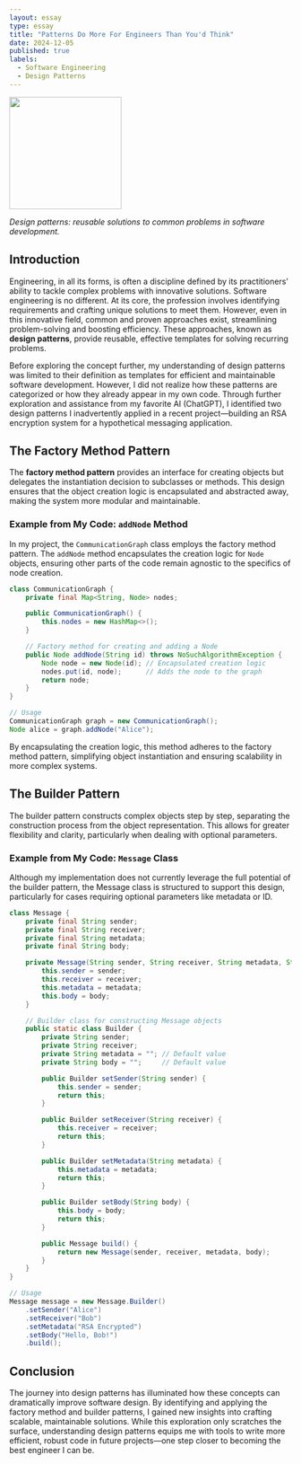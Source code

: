 ```yaml
---
layout: essay
type: essay
title: "Patterns Do More For Engineers Than You'd Think"
date: 2024-12-05
published: true
labels:
  - Software Engineering
  - Design Patterns
---
```


<img width="200px" class="rounded float-start pe-4 mb-4 w-100" src="../img/Eng.png">

*Design patterns: reusable solutions to common problems in software development.*

## Introduction

Engineering, in all its forms, is often a discipline defined by its practitioners’ ability to tackle complex problems with innovative solutions. Software engineering is no different. At its core, the profession involves identifying requirements and crafting unique solutions to meet them. However, even in this innovative field, common and proven approaches exist, streamlining problem-solving and boosting efficiency. These approaches, known as **design patterns**, provide reusable, effective templates for solving recurring problems.

Before exploring the concept further, my understanding of design patterns was limited to their definition as templates for efficient and maintainable software development. However, I did not realize how these patterns are categorized or how they already appear in my own code. Through further exploration and assistance from my favorite AI (ChatGPT), I identified two design patterns I inadvertently applied in a recent project—building an RSA encryption system for a hypothetical messaging application.

## The Factory Method Pattern

The **factory method pattern** provides an interface for creating objects but delegates the instantiation decision to subclasses or methods. This design ensures that the object creation logic is encapsulated and abstracted away, making the system more modular and maintainable.

### Example from My Code: `addNode` Method

In my project, the `CommunicationGraph` class employs the factory method pattern. The `addNode` method encapsulates the creation logic for `Node` objects, ensuring other parts of the code remain agnostic to the specifics of node creation.

```java
class CommunicationGraph {
    private final Map<String, Node> nodes;

    public CommunicationGraph() {
        this.nodes = new HashMap<>();
    }

    // Factory method for creating and adding a Node
    public Node addNode(String id) throws NoSuchAlgorithmException {
        Node node = new Node(id); // Encapsulated creation logic
        nodes.put(id, node);      // Adds the node to the graph
        return node;
    }
}

// Usage
CommunicationGraph graph = new CommunicationGraph();
Node alice = graph.addNode("Alice");
```
By encapsulating the creation logic, this method adheres to the factory method pattern, simplifying object instantiation and ensuring scalability in more complex systems.

## The Builder Pattern
The builder pattern constructs complex objects step by step, separating the construction process from the object representation. This allows for greater flexibility and clarity, particularly when dealing with optional parameters.
### Example from My Code: `Message` Class
Although my implementation does not currently leverage the full potential of the builder pattern, the Message class is structured to support this design, particularly for cases requiring optional parameters like metadata or ID.
```java
class Message {
    private final String sender;
    private final String receiver;
    private final String metadata;
    private final String body;

    private Message(String sender, String receiver, String metadata, String body) {
        this.sender = sender;
        this.receiver = receiver;
        this.metadata = metadata;
        this.body = body;
    }

    // Builder class for constructing Message objects
    public static class Builder {
        private String sender;
        private String receiver;
        private String metadata = ""; // Default value
        private String body = "";     // Default value

        public Builder setSender(String sender) {
            this.sender = sender;
            return this;
        }

        public Builder setReceiver(String receiver) {
            this.receiver = receiver;
            return this;
        }

        public Builder setMetadata(String metadata) {
            this.metadata = metadata;
            return this;
        }

        public Builder setBody(String body) {
            this.body = body;
            return this;
        }

        public Message build() {
            return new Message(sender, receiver, metadata, body);
        }
    }
}

// Usage
Message message = new Message.Builder()
    .setSender("Alice")
    .setReceiver("Bob")
    .setMetadata("RSA Encrypted")
    .setBody("Hello, Bob!")
    .build();
```
## Conclusion
The journey into design patterns has illuminated how these concepts can dramatically improve software design. By identifying and applying the factory method and builder patterns, I gained new insights into crafting scalable, maintainable solutions. While this exploration only scratches the surface, understanding design patterns equips me with tools to write more efficient, robust code in future projects—one step closer to becoming the best engineer I can be.

